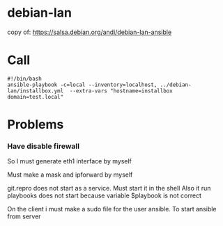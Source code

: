 # debian-lan
copy of: https://salsa.debian.org/andi/debian-lan-ansible

# Call 
```
#!/bin/bash
ansible-playbook -c=local --inventory=localhost, ../debian-lan/installbox.yml  --extra-vars "hostname=installbox domain=test.local"
```
# Problems

### Have disable firewall 
So I must generate eth1 interface by myself

Must make a mask and ipforward by myself

git.repro does not start as a service. Must start it in the shell
Also it run playbooks does not start because variable $playbook is not correct

On the client i must make a sudo file for the user ansible. To start ansible from server

